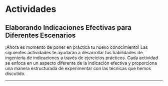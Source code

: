# Actividades

## Elaborando Indicaciones Efectivas para Diferentes Escenarios

¡Ahora es momento de poner en práctica tu nuevo conocimiento! Las siguientes actividades te ayudarán a desarrollar tus habilidades de ingeniería de indicaciones a través de ejercicios prácticos. Cada actividad se enfoca en un aspecto diferente de la indicación efectiva y proporciona una manera estructurada de experimentar con las técnicas que hemos discutido.

--- 